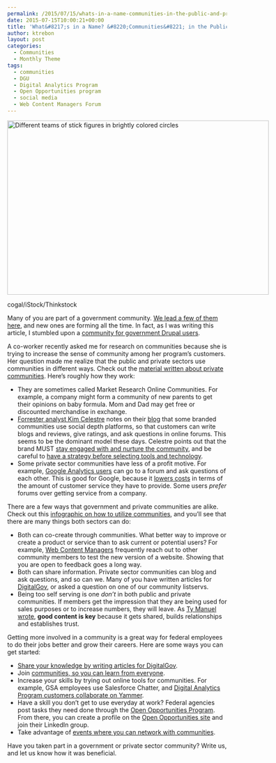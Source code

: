```yaml
---
permalink: /2015/07/15/whats-in-a-name-communities-in-the-public-and-private-sectors/
date: 2015-07-15T10:00:21+00:00
title: 'What&#8217;s in a Name? &#8220;Communities&#8221; in the Public and Private Sectors'
author: ktrebon
layout: post
categories:
  - Communities
  - Monthly Theme
tags:
  - communities
  - DGU
  - Digital Analytics Program
  - Open Opportunities program
  - social media
  - Web Content Managers Forum
---
```


<div id="attachment_287782" style="width: 610px" class="wp-caption aligncenter">
  <img class="size-full wp-image-287782" src="https://s3.amazonaws.com/sitesusa/wp-content/uploads/sites/212/2015/07/600-x-400-Different-teams-cogal-iStock-Thinkstock-123211708.jpg" alt="Different teams of stick figures in brightly colored circles" width="600" height="400" />
  
  <p class="wp-caption-text">
    cogal/iStock/Thinkstock
  </p>
</div>

Many of you are part of a government community. [We lead a few of them here](https://www.digitalgov.gov/communities/), and new ones are forming all the time. In fact, as I was writing this article, I stumbled upon a [community for government Drupal users](https://www.drupalgovcon.org/drupal-govcon-2015/community).

A co-worker recently asked me for research on communities because she is trying to increase the sense of community among her program&#8217;s customers. Her question made me realize that the public and private sectors use communities in different ways. Check out the [material written about private communities](https://www.forrester.com/search?tmtxt=communities&N=10003&range=504001). Here&#8217;s roughly how they work:

  * They are sometimes called Market Research Online Communities. For example, a company might form a community of new parents to get their opinions on baby formula. Mom and Dad may get free or discounted merchandise in exchange.
  * [Forrester analyst Kim Celestre](https://www.forrester.com/kim-celestre) notes on their [blog](http://blogs.forrester.com/kim_celestre/15-06-22-forresters_2015_social_depth_platforms_wave_sets_the_bar_for_the_next_generation_of_branded_communiti) that some branded communities use social depth platforms, so that customers can write blogs and reviews, give ratings, and ask questions in online forums. This seems to be the dominant model these days. Celestre points out that the brand MUST [stay engaged with and nurture the community](http://blogs.forrester.com/kim_celestre/13-02-22-you_get_out_of_your_community_what_you_put_into_it), and be careful to [have a strategy before selecting tools and technology](http://blogs.forrester.com/kim_celestre/12-11-28-jump_start_your_online_community).
  * Some private sector communities have less of a profit motive. For example, [Google Analytics users](https://productforums.google.com/forum/#!forum/analytics) can go to a forum and ask questions of each other. This is good for Google, because it [lowers costs](http://blogs.forrester.com/zachary_reiss_davis/13-02-14-the_roi_of_owner_communities) in terms of the amount of customer service they have to provide. Some users _prefer_ forums over getting service from a company.

There are a few ways that government and private communities are alike. Check out this [infographic on how to utilize communities](http://info.dnnsoftware.com/rs/dotnetnuke/images/21-Valuable-Ways-Marketers-Use-Communities.pdf?utm_source=Early9&utm_medium=email&utm_campaign=core_nurture&mkt_tok=3RkMMJWWfF9wsRonu6rJde%2FhmjTEU5z16uwsWKC%2FgJ541El3fuXBP2XqjvpVQcRnMLvYDBceEJhqyQJxPr3CKdgNwNtuRhDiAQ%3D%3D), and you&#8217;ll see that there are many things both sectors can do:

  * Both can co-create through communities. What better way to improve or create a product or service than to ask current or potential users? For example, [Web Content Managers](https://www.digitalgov.gov/communities/web-managers-forum/) frequently reach out to other community members to test the new version of a website. Showing that you are open to feedback goes a long way.
  * Both can share information. Private sector communities can blog and ask questions, and so can we. Many of you have written articles for [DigitalGov,](https://www.digitalgov.gov/) or asked a question on one of our community listservs.
  * Being too self serving is one _don&#8217;t_ in both public and private communities. If members get the impression that they are being used for sales purposes or to increase numbers, they will leave. As [Ty Manuel wrote](https://www.digitalgov.gov/2015/07/06/the-content-corner-creating-good-content-is-hard/), **good content is key** because it gets shared, builds relationships and establishes trust.

Getting more involved in a community is a great way for federal employees to do their jobs better and grow their careers. Here are some ways you can get started:

  * [Share your knowledge by writing articles for DigitalGov](https://www.digitalgov.gov/join-digitalgov/).
  * Join [communities, so you can learn from everyone](https://www.digitalgov.gov/2015/07/07/wont-you-help-your-neighbor-communities-theme-month-on-digitalgov/).
  * Increase your skills by trying out online tools for communities. For example, GSA employees use Salesforce Chatter, and [Digital Analytics Program customers collaborate on Yammer](https://www.digitalgov.gov/services/dap/).
  * Have a skill you don&#8217;t get to use everyday at work? Federal agencies post tasks they need done through the [Open Opportunities Program](https://www.digitalgov.gov/join-digitalgov/open-opportunities-in-digitalgov/). From there, you can create a profile on the [Open Opportunities site](https://openopps.digitalgov.gov/) and join their LinkedIn group.
  * Take advantage of [events where you can network with communities](https://www.digitalgov.gov/digitalgov-university/).

Have you taken part in a government or private sector community? Write us, and let us know how it was beneficial.